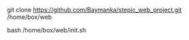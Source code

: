 git clone https://github.com/Baymanka/stepic_web_project.git /home/box/web

bash /home/box/web/init.sh
